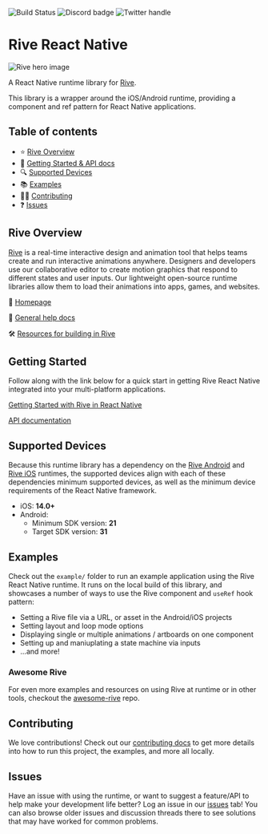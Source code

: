 ![Build Status](https://github.com/rive-app/rive-react-native/actions/workflows/typecheck-lint.yml/badge.svg)
![Discord badge](https://img.shields.io/discord/532365473602600965)
![Twitter handle](https://img.shields.io/twitter/follow/rive_app.svg?style=social&label=Follow)

# Rive React Native

![Rive hero image](https://rive-app.notion.site/image/https%3A%2F%2Fs3-us-west-2.amazonaws.com%2Fsecure.notion-static.com%2Fff44ed5f-1eea-4154-81ef-84547e61c3fd%2Frive_notion.png?table=block&id=f198cab2-c0bc-4ce8-970c-42220379bcf3&spaceId=9c949665-9ad9-445f-b9c4-5ee204f8b60c&width=2000&userId=&cache=v2)

A React Native runtime library for [Rive](https://rive.app).

This library is a wrapper around the iOS/Android runtime, providing a component and ref pattern for React Native applications.

## Table of contents

- :star: [Rive Overview](#rive-overview)
- 🚀 [Getting Started & API docs](#getting-started)
- :mag: [Supported Devices](#supported-devices)
- :books: [Examples](#examples)
- 👨‍💻 [Contributing](#contributing)
- :question: [Issues](#issues)

## Rive Overview

[Rive](https://rive.app) is a real-time interactive design and animation tool that helps teams create and run interactive animations anywhere. Designers and developers use our collaborative editor to create motion graphics that respond to different states and user inputs. Our lightweight open-source runtime libraries allow them to load their animations into apps, games, and websites.

:house_with_garden: [Homepage](https://rive.app/)

:blue_book: [General help docs](https://help.rive.app/)

🛠 [Resources for building in Rive](https://rive.app/resources/)

## Getting Started

Follow along with the link below for a quick start in getting Rive React Native integrated into your multi-platform applications.

[Getting Started with Rive in React Native](https://help.rive.app/runtimes/overview/react-native)

[API documentation](https://help.rive.app/runtimes/overview/react-native/props)

## Supported Devices

Because this runtime library has a dependency on the [Rive Android](https://github.com/rive-app/rive-android) and [Rive iOS](https://github.com/rive-app/rive-ios) runtimes, the supported devices align with each of these dependencies minimum supported devices, as well as the minimum device requirements of the React Native framework.

- iOS: **14.0+**
- Android:
  - Minimum SDK version: **21**
  - Target SDK version: **31**

## Examples

Check out the `example/` folder to run an example application using the Rive React Native runtime. It runs on the local build of this library, and showcases a number of ways to use the Rive component and `useRef` hook pattern:

- Setting a Rive file via a URL, or asset in the Android/iOS projects
- Setting layout and loop mode options
- Displaying single or multiple animations / artboards on one component
- Setting up and maniuplating a state machine via inputs
- ...and more!

### Awesome Rive

For even more examples and resources on using Rive at runtime or in other tools, checkout the [awesome-rive](https://github.com/rive-app/awesome-rive) repo.

## Contributing

We love contributions! Check out our [contributing docs](./CONTRIBUTING.md) to get more details into how to run this project, the examples, and more all locally.

## Issues

Have an issue with using the runtime, or want to suggest a feature/API to help make your development life better? Log an issue in our [issues](https://github.com/rive-app/rive-react-native/issues) tab! You can also browse older issues and discussion threads there to see solutions that may have worked for common problems.
